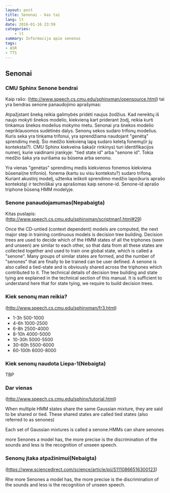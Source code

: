 ```yaml
---
layout: post
title: Senonai - kas tai
lang: lt
date: 2016-01-16 23:59
categories:
    - lt
summary: Informacija apie senonus
tags:
- ASR
- TTS
---
```



Senonai
---------------------

### CMU Sphinx Senone bendrai

Kaip rašo: (http://www.speech.cs.cmu.edu/sphinxman/opensource.html) tai yra bendras senone panaudojimo aprašymas:

Atpažįstant šneką reikia galimybės pridėti naujus žodžius. Kad nereiktų iš naujo mokyti šnekos modelio, kiekvieną kart priderant žodį, reikia kurti tinkamus šnekos modelius mokymo metu. Senonai yra šnekos modelio nepriklausomos sudėtinės dalys. Senonų sekos sudaro trifonų modelius. Kuris seka yra tinkama trifonui, yra sprendžiama naudojant "genėtą" sprendimų medį. Šio medžio kiekvieną lapą sudaro keletą fonemų(ir jų kontekstai?). CMU Sphinx kiekveina šaka(ir rinkinys) turi identifikacijos numerį, kurie vaidinami įrankyje:  "tied state id" arba "senone id". Tokia medžio šaka yra surišama su būsena arba senonu. 

Yra vienas "genėtas" sprendimų medis kiekvienos fonemos kiekviena būsenai(ne trifonio). fonema (kartu su visu kontekstu?) sudaro trifoną. Kuriant akustinį modelį, užtenka ieškoti sprendimo medžio lapo(kuris aprašo kontekstą) ir techniškai yra aprašomas kaip senone-id. Senone-id aprašo triphone būseną HMM modelyje. 


### Senone panaudojamumas(Nepabaigta)

Kitas puslapis: (http://www.speech.cs.cmu.edu/sphinxman/scriptman1.html#29)


Once the CD-untied (context dependent) models are computed, the next major step in training continuous models is decision tree building. Decision trees are used to decide which of the HMM states of all the triphones (seen and unseen) are similar to each other, so that data from all these states are collected together and used to train one global state, which is called a "senone". Many groups of similar states are formed, and the number of "senones" that are finally to be trained can be user defined. A senone is also called a tied-state and is obviously shared across the triphones which contributed to it. The technical details of decision tree building and state tying are explained in the technical section of this manual. It is sufficient to understand here that for state tying, we require to build decision trees.


### Kiek senonų man reikia?


(http://www.speech.cs.cmu.edu/sphinxman/fr3.html)


*   1-3h 	500-1000
*   4-6h	1000-2500
*   6-8h	2500-4000
*   8-10h	4000-5000
*   10-30h 	5000-5500
*   30-60h	5500-6000
*   60-100h 	6000-8000


### Kiek senonų naudota Liepa-1(Nebaigta)


TBP


### Dar vienas

(http://www.speech.cs.cmu.edu/sphinx/tutorial.html)

When multiple HMM states share the same Gaussian mixture, they are said to be shared or tied. These shared states are called tied states (also referred to as senones)


Each set of Gaussian mixtures is called a senone.HMMs can share senones


more Senones a model has, the more precise is the discrimination of the sounds and less is the recognition of unseen speech.

### Senonų įtaka atpažinimui(Nebaigta)

(https://www.sciencedirect.com/science/article/pii/S1110866516300123)

Rhe more Senones a model has, the more precise is the discrimination of the sounds and less is the recognition of unseen speech.
